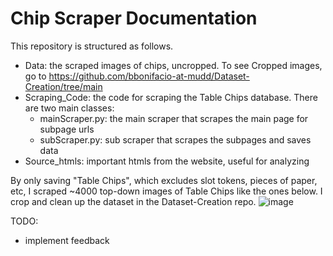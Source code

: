# Chip Scraper Documentation

This repository is structured as follows. 
- Data: the scraped images of chips, uncropped. To see Cropped images, go to https://github.com/bbonifacio-at-mudd/Dataset-Creation/tree/main
- Scraping_Code: the code for scraping the Table Chips database. There are two main classes:
  - mainScraper.py: the main scraper that scrapes the main page for subpage urls
  - subScraper.py: sub scraper that scrapes the subpages and saves data
- Source_htmls: important htmls from the website, useful for analyzing

By only saving "Table Chips", which excludes slot tokens, pieces of paper, etc, I scraped ~4000 top-down images of Table Chips like the ones below. I crop and clean up the dataset in the Dataset-Creation repo. 
![image](https://github.com/bbonifacio-at-mudd/Chip-Scraper/assets/114462423/ef792894-1e9a-48be-b3a9-559704b4b356)


TODO:

- implement feedback
